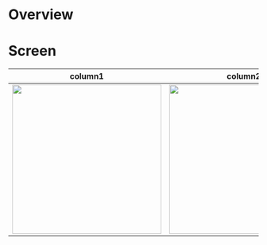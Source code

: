 # Overview

# Screen
column1 | column2
:--: | :--:
<img src="" width="300" /> | <img src="" width="300" />
